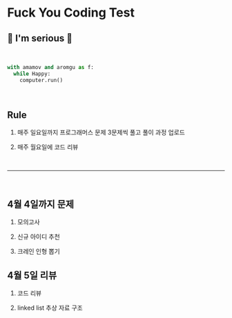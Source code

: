 # Fuck You Coding Test

## 💚  I'm serious 💚

<br>

```python
with amamov and aromgu as f:
  while Happy:
    computer.run()
```


<br>

## Rule

1. 매주 일요일까지 프로그래머스 문제 3문제씩 풀고 풀이 과정 업로드

2. 매주 월요일에 코드 리뷰

<!--
<br>

## Ref

- []()
-->

<br>

---

<br>

## 4월 4일까지 문제

1. 모의고사

2. 신규 아이디 추천

3. 크레인 인형 뽑기

## 4월 5일 리뷰

1. 코드 리뷰

2. linked list 추상 자료 구조

